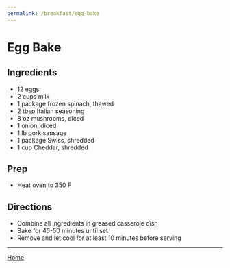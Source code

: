 ```yaml
---
permalink: /breakfast/egg-bake
---
```

# Egg Bake

## Ingredients

- 12 eggs
- 2 cups milk
- 1 package frozen spinach, thawed
- 2 tbsp Italian seasoning
- 8 oz mushrooms, diced
- 1 onion, diced
- 1 lb pork sausage
- 1 package Swiss, shredded
- 1 cup Cheddar, shredded

## Prep

- Heat oven to 350 F

## Directions

- Combine all ingredients in greased casserole dish
- Bake for 45-50 minutes until set
- Remove and let cool for at least 10 minutes before serving

---

[Home](https://thomasjbarrett82.github.io)
